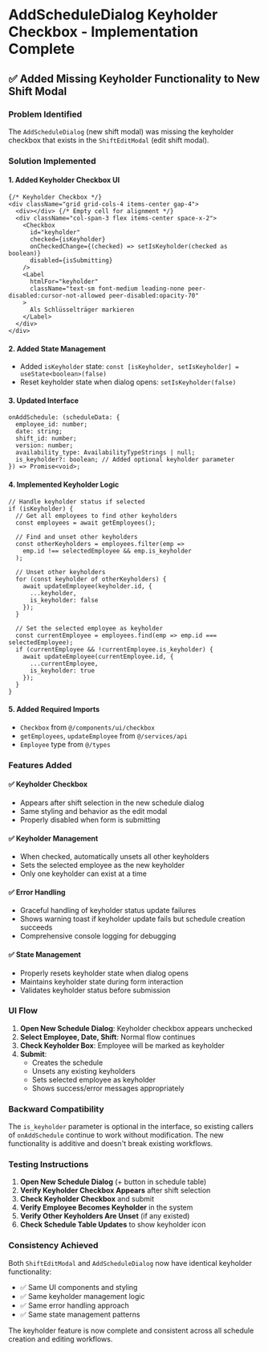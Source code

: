# AddScheduleDialog Keyholder Checkbox - Implementation Complete

## ✅ **Added Missing Keyholder Functionality to New Shift Modal**

### **Problem Identified**
The `AddScheduleDialog` (new shift modal) was missing the keyholder checkbox that exists in the `ShiftEditModal` (edit shift modal).

### **Solution Implemented**

#### 1. **Added Keyholder Checkbox UI**
```tsx
{/* Keyholder Checkbox */}
<div className="grid grid-cols-4 items-center gap-4">
  <div></div> {/* Empty cell for alignment */}
  <div className="col-span-3 flex items-center space-x-2">
    <Checkbox
      id="keyholder"
      checked={isKeyholder}
      onCheckedChange={(checked) => setIsKeyholder(checked as boolean)}
      disabled={isSubmitting}
    />
    <Label 
      htmlFor="keyholder" 
      className="text-sm font-medium leading-none peer-disabled:cursor-not-allowed peer-disabled:opacity-70"
    >
      Als Schlüsselträger markieren
    </Label>
  </div>
</div>
```

#### 2. **Added State Management**
- Added `isKeyholder` state: `const [isKeyholder, setIsKeyholder] = useState<boolean>(false)`
- Reset keyholder state when dialog opens: `setIsKeyholder(false)`

#### 3. **Updated Interface**
```tsx
onAddSchedule: (scheduleData: {
  employee_id: number;
  date: string;
  shift_id: number;
  version: number;
  availability_type: AvailabilityTypeStrings | null;
  is_keyholder?: boolean; // Added optional keyholder parameter
}) => Promise<void>;
```

#### 4. **Implemented Keyholder Logic**
```tsx
// Handle keyholder status if selected
if (isKeyholder) {
  // Get all employees to find other keyholders
  const employees = await getEmployees();
  
  // Find and unset other keyholders
  const otherKeyholders = employees.filter(emp => 
    emp.id !== selectedEmployee && emp.is_keyholder
  );
  
  // Unset other keyholders
  for (const keyholder of otherKeyholders) {
    await updateEmployee(keyholder.id, { 
      ...keyholder, 
      is_keyholder: false 
    });
  }
  
  // Set the selected employee as keyholder
  const currentEmployee = employees.find(emp => emp.id === selectedEmployee);
  if (currentEmployee && !currentEmployee.is_keyholder) {
    await updateEmployee(currentEmployee.id, { 
      ...currentEmployee, 
      is_keyholder: true 
    });
  }
}
```

#### 5. **Added Required Imports**
- `Checkbox` from `@/components/ui/checkbox`
- `getEmployees`, `updateEmployee` from `@/services/api`
- `Employee` type from `@/types`

### **Features Added**

#### ✅ **Keyholder Checkbox**
- Appears after shift selection in the new schedule dialog
- Same styling and behavior as the edit modal
- Properly disabled when form is submitting

#### ✅ **Keyholder Management**
- When checked, automatically unsets all other keyholders
- Sets the selected employee as the new keyholder
- Only one keyholder can exist at a time

#### ✅ **Error Handling**
- Graceful handling of keyholder status update failures
- Shows warning toast if keyholder update fails but schedule creation succeeds
- Comprehensive console logging for debugging

#### ✅ **State Management**
- Properly resets keyholder state when dialog opens
- Maintains keyholder state during form interaction
- Validates keyholder status before submission

### **UI Flow**

1. **Open New Schedule Dialog**: Keyholder checkbox appears unchecked
2. **Select Employee, Date, Shift**: Normal flow continues
3. **Check Keyholder Box**: Employee will be marked as keyholder
4. **Submit**: 
   - Creates the schedule
   - Unsets any existing keyholders
   - Sets selected employee as keyholder
   - Shows success/error messages appropriately

### **Backward Compatibility**

The `is_keyholder` parameter is optional in the interface, so existing callers of `onAddSchedule` continue to work without modification. The new functionality is additive and doesn't break existing workflows.

### **Testing Instructions**

1. **Open New Schedule Dialog** (+ button in schedule table)
2. **Verify Keyholder Checkbox Appears** after shift selection
3. **Check Keyholder Checkbox** and submit
4. **Verify Employee Becomes Keyholder** in the system
5. **Verify Other Keyholders Are Unset** (if any existed)
6. **Check Schedule Table Updates** to show keyholder icon

### **Consistency Achieved**

Both `ShiftEditModal` and `AddScheduleDialog` now have identical keyholder functionality:
- ✅ Same UI components and styling
- ✅ Same keyholder management logic  
- ✅ Same error handling approach
- ✅ Same state management patterns

The keyholder feature is now complete and consistent across all schedule creation and editing workflows.

